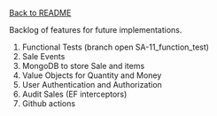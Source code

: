 [Back to README](../README.md)

Backlog of features for future implementations.

1. Functional Tests (branch open SA-11_function_test)
2. Sale Events
3. MongoDB to store Sale and items
4. Value Objects for Quantity and Money
5. User Authentication and Authorization
6. Audit Sales (EF interceptors)
7. Github actions